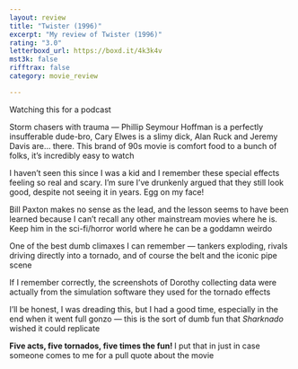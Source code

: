 ```yaml
---
layout: review
title: "Twister (1996)"
excerpt: "My review of Twister (1996)"
rating: "3.0"
letterboxd_url: https://boxd.it/4k3k4v
mst3k: false
rifftrax: false
category: movie_review

---
```


Watching this for a podcast

Storm chasers with trauma — Phillip Seymour Hoffman is a perfectly insufferable dude-bro, Cary Elwes is a slimy dick, Alan Ruck and Jeremy Davis are… there. This brand of 90s movie is comfort food to a bunch of folks, it’s incredibly easy to watch

I haven’t seen this since I was a kid and I remember these special effects feeling so real and scary. I’m sure I’ve drunkenly argued that they still look good, despite not seeing it in years. Egg on my face!

Bill Paxton makes no sense as the lead, and the lesson seems to have been learned because I can’t recall any other mainstream movies where he is. Keep him in the sci-fi/horror world where he can be a goddamn weirdo

One of the best dumb climaxes I can remember — tankers exploding, rivals driving directly into a tornado, and of course the belt and the iconic pipe scene

If I remember correctly, the screenshots of Dorothy collecting data were actually from the simulation software they used for the tornado effects

I’ll be honest, I was dreading this, but I had a good time, especially in the end when it went full gonzo — this is the sort of dumb fun that <i>Sharknado</i> wished it could replicate

<b>Five acts, five tornados, five times the fun! </b>I put that in just in case someone comes to me for a pull quote about the movie